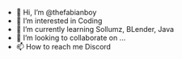 - 👋 Hi, I’m @thefabianboy
- 👀 I’m interested in Coding
- 🌱 I’m currently learning Sollumz, BLender, Java
- 💞️ I’m looking to collaborate on ...
- 📫 How to reach me Discord

<!---
thefabianboy/thefabianboy is a ✨ special ✨ repository because its `README.md` (this file) appears on your GitHub profile.
You can click the Preview link to take a look at your changes.
--->
